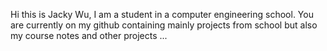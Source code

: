 Hi this is Jacky Wu, I am a student in a computer engineering school.
You are currently on my github containing mainly projects from school
but also my course notes and other projects ...
